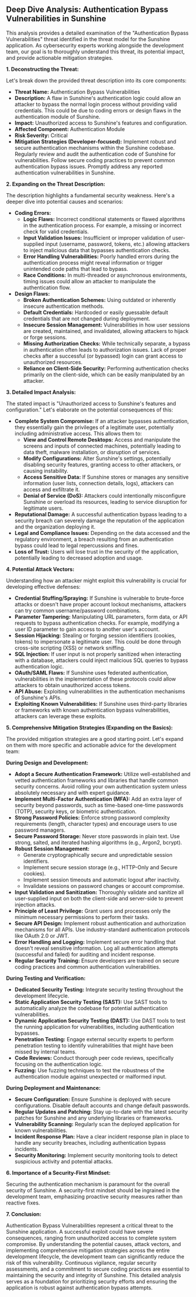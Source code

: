 ## Deep Dive Analysis: Authentication Bypass Vulnerabilities in Sunshine

This analysis provides a detailed examination of the "Authentication Bypass Vulnerabilities" threat identified in the threat model for the Sunshine application. As cybersecurity experts working alongside the development team, our goal is to thoroughly understand this threat, its potential impact, and provide actionable mitigation strategies.

**1. Deconstructing the Threat:**

Let's break down the provided threat description into its core components:

* **Threat Name:** Authentication Bypass Vulnerabilities
* **Description:** A flaw in Sunshine's authentication logic could allow an attacker to bypass the normal login process without providing valid credentials. This could be due to coding errors or design flaws in the authentication module of Sunshine.
* **Impact:** Unauthorized access to Sunshine's features and configuration.
* **Affected Component:** Authentication Module
* **Risk Severity:** Critical
* **Mitigation Strategies (Developer-focused):** Implement robust and secure authentication mechanisms within the Sunshine codebase. Regularly review and audit the authentication code of Sunshine for vulnerabilities. Follow secure coding practices to prevent common authentication bypass issues. Promptly address any reported authentication vulnerabilities in Sunshine.

**2. Expanding on the Threat Description:**

The description highlights a fundamental security weakness. Here's a deeper dive into potential causes and scenarios:

* **Coding Errors:**
    * **Logic Flaws:**  Incorrect conditional statements or flawed algorithms in the authentication process. For example, a missing or incorrect check for valid credentials.
    * **Input Validation Issues:**  Insufficient or improper validation of user-supplied input (username, password, tokens, etc.) allowing attackers to inject malicious data that bypasses authentication checks.
    * **Error Handling Vulnerabilities:**  Poorly handled errors during the authentication process might reveal information or trigger unintended code paths that lead to bypass.
    * **Race Conditions:**  In multi-threaded or asynchronous environments, timing issues could allow an attacker to manipulate the authentication flow.
* **Design Flaws:**
    * **Broken Authentication Schemes:**  Using outdated or inherently insecure authentication methods.
    * **Default Credentials:**  Hardcoded or easily guessable default credentials that are not changed during deployment.
    * **Insecure Session Management:**  Vulnerabilities in how user sessions are created, maintained, and invalidated, allowing attackers to hijack or forge sessions.
    * **Missing Authorization Checks:**  While technically separate, a bypass in authentication often leads to authorization issues. Lack of proper checks after a successful (or bypassed) login can grant access to unauthorized resources.
    * **Reliance on Client-Side Security:**  Performing authentication checks primarily on the client-side, which can be easily manipulated by an attacker.

**3. Detailed Impact Analysis:**

The stated impact is "Unauthorized access to Sunshine's features and configuration."  Let's elaborate on the potential consequences of this:

* **Complete System Compromise:**  If an attacker bypasses authentication, they essentially gain the privileges of a legitimate user, potentially including administrative access. This allows them to:
    * **View and Control Remote Desktops:** Access and manipulate the screens and inputs of connected machines, potentially leading to data theft, malware installation, or disruption of services.
    * **Modify Configurations:** Alter Sunshine's settings, potentially disabling security features, granting access to other attackers, or causing instability.
    * **Access Sensitive Data:**  If Sunshine stores or manages any sensitive information (user lists, connection details, logs), attackers can access and exfiltrate it.
    * **Denial of Service (DoS):**  Attackers could intentionally misconfigure Sunshine or overload its resources, leading to service disruption for legitimate users.
* **Reputational Damage:**  A successful authentication bypass leading to a security breach can severely damage the reputation of the application and the organization deploying it.
* **Legal and Compliance Issues:**  Depending on the data accessed and the regulatory environment, a breach resulting from an authentication bypass could lead to legal repercussions and fines.
* **Loss of Trust:**  Users will lose trust in the security of the application, potentially leading to decreased adoption and usage.

**4. Potential Attack Vectors:**

Understanding how an attacker might exploit this vulnerability is crucial for developing effective defenses:

* **Credential Stuffing/Spraying:**  If Sunshine is vulnerable to brute-force attacks or doesn't have proper account lockout mechanisms, attackers can try common username/password combinations.
* **Parameter Tampering:**  Manipulating URL parameters, form data, or API requests to bypass authentication checks. For example, modifying a user ID parameter to gain access to another user's account.
* **Session Hijacking:**  Stealing or forging session identifiers (cookies, tokens) to impersonate a legitimate user. This could be done through cross-site scripting (XSS) or network sniffing.
* **SQL Injection:**  If user input is not properly sanitized when interacting with a database, attackers could inject malicious SQL queries to bypass authentication logic.
* **OAuth/SAML Flaws:**  If Sunshine uses federated authentication, vulnerabilities in the implementation of these protocols could allow attackers to obtain unauthorized access tokens.
* **API Abuse:**  Exploiting vulnerabilities in the authentication mechanisms of Sunshine's APIs.
* **Exploiting Known Vulnerabilities:**  If Sunshine uses third-party libraries or frameworks with known authentication bypass vulnerabilities, attackers can leverage these exploits.

**5. Comprehensive Mitigation Strategies (Expanding on the Basics):**

The provided mitigation strategies are a good starting point. Let's expand on them with more specific and actionable advice for the development team:

**During Design and Development:**

* **Adopt a Secure Authentication Framework:** Utilize well-established and vetted authentication frameworks and libraries that handle common security concerns. Avoid rolling your own authentication system unless absolutely necessary and with expert guidance.
* **Implement Multi-Factor Authentication (MFA):**  Add an extra layer of security beyond passwords, such as time-based one-time passwords (TOTP), security keys, or biometric authentication.
* **Strong Password Policies:** Enforce strong password complexity requirements (length, character types) and encourage users to use password managers.
* **Secure Password Storage:**  Never store passwords in plain text. Use strong, salted, and iterated hashing algorithms (e.g., Argon2, bcrypt).
* **Robust Session Management:**
    * Generate cryptographically secure and unpredictable session identifiers.
    * Implement secure session storage (e.g., HTTP-Only and Secure cookies).
    * Implement session timeouts and automatic logout after inactivity.
    * Invalidate sessions on password changes or account compromise.
* **Input Validation and Sanitization:**  Thoroughly validate and sanitize all user-supplied input on both the client-side and server-side to prevent injection attacks.
* **Principle of Least Privilege:**  Grant users and processes only the minimum necessary permissions to perform their tasks.
* **Secure API Design:**  Implement robust authentication and authorization mechanisms for all APIs. Use industry-standard authentication protocols like OAuth 2.0 or JWT.
* **Error Handling and Logging:**  Implement secure error handling that doesn't reveal sensitive information. Log all authentication attempts (successful and failed) for auditing and incident response.
* **Regular Security Training:** Ensure developers are trained on secure coding practices and common authentication vulnerabilities.

**During Testing and Verification:**

* **Dedicated Security Testing:**  Integrate security testing throughout the development lifecycle.
* **Static Application Security Testing (SAST):**  Use SAST tools to automatically analyze the codebase for potential authentication vulnerabilities.
* **Dynamic Application Security Testing (DAST):**  Use DAST tools to test the running application for vulnerabilities, including authentication bypasses.
* **Penetration Testing:**  Engage external security experts to perform penetration testing to identify vulnerabilities that might have been missed by internal teams.
* **Code Reviews:**  Conduct thorough peer code reviews, specifically focusing on the authentication logic.
* **Fuzzing:**  Use fuzzing techniques to test the robustness of the authentication module against unexpected or malformed input.

**During Deployment and Maintenance:**

* **Secure Configuration:**  Ensure Sunshine is deployed with secure configurations. Disable default accounts and change default passwords.
* **Regular Updates and Patching:**  Stay up-to-date with the latest security patches for Sunshine and any underlying libraries or frameworks.
* **Vulnerability Scanning:**  Regularly scan the deployed application for known vulnerabilities.
* **Incident Response Plan:**  Have a clear incident response plan in place to handle any security breaches, including authentication bypass incidents.
* **Security Monitoring:**  Implement security monitoring tools to detect suspicious activity and potential attacks.

**6. Importance of a Security-First Mindset:**

Securing the authentication mechanism is paramount for the overall security of Sunshine. A security-first mindset should be ingrained in the development team, emphasizing proactive security measures rather than reactive fixes.

**7. Conclusion:**

Authentication Bypass Vulnerabilities represent a critical threat to the Sunshine application. A successful exploit could have severe consequences, ranging from unauthorized access to complete system compromise. By understanding the potential causes, attack vectors, and implementing comprehensive mitigation strategies across the entire development lifecycle, the development team can significantly reduce the risk of this vulnerability. Continuous vigilance, regular security assessments, and a commitment to secure coding practices are essential to maintaining the security and integrity of Sunshine. This detailed analysis serves as a foundation for prioritizing security efforts and ensuring the application is robust against authentication bypass attempts.
